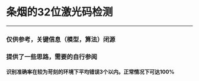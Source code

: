 # 条烟的32位激光码检测

-----------

### 仅供参考，关键信息（模型，算法）闭源
### 提供了一些思路，需要的自行参阅
#### 识别准确率在较为苛刻的环境下平均错误3个以内。正常情况下可达100%
